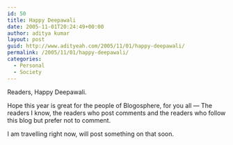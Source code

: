```yaml
---
id: 50
title: Happy Deepawali
date: 2005-11-01T20:24:49+00:00
author: aditya kumar
layout: post
guid: http://www.adityeah.com/2005/11/01/happy-deepawali/
permalink: /2005/11/01/happy-deepawali/
categories:
  - Personal
  - Society
---
```

Readers, Happy Deepawali.  
  
Hope this year is great for the people of Blogosphere, for you all &#8212; The readers I know, the readers who post comments and the readers who follow this blog but prefer not to comment.  
  
I am travelling right now, will post something on that soon.